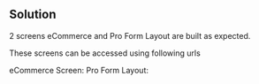 ## Solution
2 screens eCommerce and Pro Form Layout are built as expected.

These screens can be accessed using following urls

eCommerce Screen: 
Pro Form Layout: 
